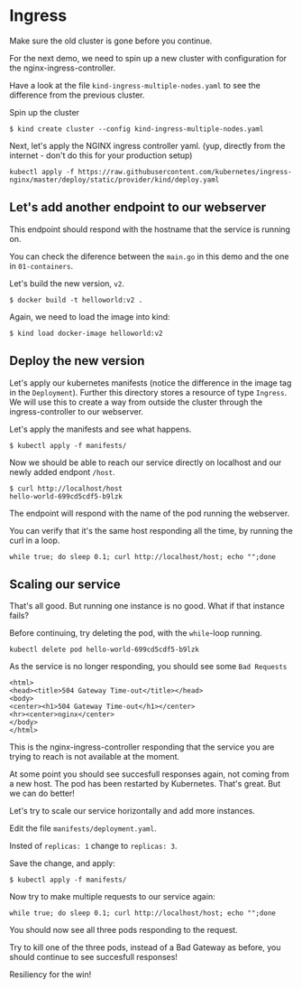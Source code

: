 # Ingress 

Make sure the old cluster is gone before you continue. 

For the next demo, we need to spin up a new cluster with configuration for the nginx-ingress-controller. 

Have a look at the file `kind-ingress-multiple-nodes.yaml` to see the difference from the previous cluster.

Spin up the cluster
```
$ kind create cluster --config kind-ingress-multiple-nodes.yaml
```

Next, let's apply the NGINX ingress controller yaml. (yup, directly from the internet - don't do this for your production setup)
```
kubectl apply -f https://raw.githubusercontent.com/kubernetes/ingress-nginx/master/deploy/static/provider/kind/deploy.yaml
```

## Let's add another endpoint to our webserver

This endpoint should respond with the hostname that the service is running on. 

You can check the diference between the `main.go` in this demo and the one in `01-containers`.

Let's build the new version, `v2`.

```
$ docker build -t helloworld:v2 .
```

Again, we need to load the image into kind:

```
$ kind load docker-image helloworld:v2
```

## Deploy the new version

Let's apply our kubernetes manifests (notice the difference in the image tag in the `Deployment`). Further this directory stores a resource of type `Ingress`. We will use this to create a way from outside the cluster through the ingress-controller to our webserver.

Let's apply the manifests and see what happens.
```
$ kubectl apply -f manifests/
```

Now we should be able to reach our service directly on localhost and our newly added endpont `/host`.

```
$ curl http://localhost/host
hello-world-699cd5cdf5-b9lzk
```
The endpoint will respond with the name of the pod running the webserver.

You can verify that it's the same host responding all the time, by running the curl in a loop.

```
while true; do sleep 0.1; curl http://localhost/host; echo "";done
```

## Scaling our service

That's all good. But running one instance is no good. What if that instance fails? 

Before continuing, try deleting the pod, with the `while`-loop running.

```
kubectl delete pod hello-world-699cd5cdf5-b9lzk
```

As the service is no longer responding, you should see some `Bad Requests`

```
<html>
<head><title>504 Gateway Time-out</title></head>
<body>
<center><h1>504 Gateway Time-out</h1></center>
<hr><center>nginx</center>
</body>
</html>
```
This is the nginx-ingress-controller responding that the service you are trying to reach is not available at the moment.

At some point you should see succesfull responses again, not coming from a new host. The pod has been restarted by Kubernetes. That's great. But we can do better!

Let's try to scale our service horizontally and add more instances.

Edit the file `manifests/deployment.yaml`.

Insted of `replicas: 1` change to `replicas: 3`.

Save the change, and apply:

```
$ kubectl apply -f manifests/
```

Now try to make multiple requests to our service again:

```
while true; do sleep 0.1; curl http://localhost/host; echo "";done
```

You should now see all three pods responding to the request.

Try to kill one of the three pods, instead of a Bad Gateway as before, you should continue to see succesfull responses!

Resiliency for the win!